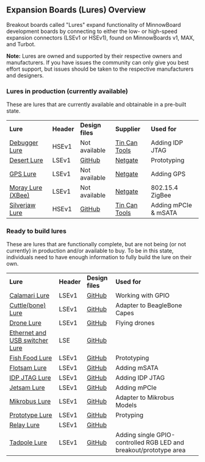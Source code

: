 ## Expansion Boards (Lures) Overview

Breakout boards called "Lures" expand functionality of MinnowBoard development boards 
by connecting to either the low- or high-speed expansion connectors (LSEv1 or HSEv1), found on
MinnowBoards v1, MAX, and Turbot. 

**Note:** Lures are owned and supported by their respective owners and manufacturers. 
If you have issues the community can only give you best effort support, but 
issues should be taken to the respective manufacturers and designers.

### Lures in production (currently available)

These are lures that are currently available and obtainable in a pre-built state.

| |  |  |  |  |
|----|----|----|----|----|
|**Lure**    | **Header** | **Design files** | **Supplier** | **Used for** | 
| [Debugger Lure](debugger-lure) |  HSEv1 |  Not available |  [Tin Can Tools](http://www.tincantools.com/Debugger-Lure.html)  | Adding IDP JTAG |
| [Desert Lure](desert-lure) |  LSEv1  |  [GitHub](https://github.com/MinnowBoard-org/design-files/tree/master/expansion-boards-lures/desert-lure)  |  [Netgate](https://store.netgate.com/Lures/Desert.aspx)  | Prototyping |
| [GPS Lure](gps-lure) |  LSEv1  |  Not available  |  [Netgate](https://store.netgate.com/Lures/GPS.aspx)  | Adding GPS |
| [Moray Lure (XBee)](moray-lure) |  LSEv1  |  Not available  |  [Netgate](https://store.netgate.com/Lures/Moray.aspx)  | 802.15.4 ZigBee |
| [Silverjaw Lure](silverjaw-lure) |  HSEv1  |  [GitHub](https://github.com/MinnowBoard-org/design-files/tree/master/expansion-boards-lures/silverjaw-lure) |  [Tin Can Tools](http://www.tincantools.com/MinowBoard_Max_Add-ons/Silverjaw_Lure.html)  | Adding mPCIe & mSATA |


### Ready to build lures

These are lures that are functionally complete, but are not being (or not 
currently) in production and/or available to buy. To be in this state, individuals 
need to have enough information to fully build the lure on their own.

| |  |  |  |  |
|----|----|----|----|----|
|**Lure**    | **Header** | **Design files** |  **Used for** |
| [Calamari Lure](calamari-lure) |  LSEv1  | [GitHub](https://github.com/MinnowBoard-org/design-files/tree/master/expansion-boards-lures/calamari-lure)   | Working with GPIO |
| [Cuttle(bone) Lure](cuttlebone-lure) |  LSEv1  |  [GitHub](https://github.com/MinnowBoard-org/design-files/tree/master/expansion-boards-lures/cuttle-bone-lure) | Adapter to BeagleBone Capes |
| [Drone Lure](drone-lure) |  LSEv1  |[GitHub](https://github.com/MinnowBoard-org/design-files/tree/master/expansion-boards-lures/drone-lure)  | Flying drones |
| [Ethernet and USB switcher Lure](ethernet-usb-switcher-lure) |  LSE  |   [GitHub](https://github.com/MinnowBoard-org/design-files/tree/master/expansion-boards-lures/ethernet-usb-switcher-lure) |
| [Fish Food Lure](fish-food-lure) |  LSEv1  |  [GitHub](https://github.com/MinnowBoard-org/design-files/tree/master/expansion-boards-lures/fish-food-lure)  |  Prototyping |
| [Flotsam Lure](flotsam-lure) |  LSEv1  | [GitHub](https://github.com/MinnowBoard-org/design-files/tree/master/expansion-boards-lures/flotsam-lure)  |  Adding mSATA |
| [IDP JTAG Lure](idp-jtag-lure) |  LSEv1  |  [GitHub](https://github.com/MinnowBoard-org/design-files/tree/master/expansion-boards-lures/idp-jtag-lure) | Adding IDP JTAG |
| [Jetsam Lure](jetsam-lure)  |  LSEv1  |  [GitHub](https://github.com/MinnowBoard-org/design-files/tree/master/expansion-boards-lures/jetsam-lure)  | Adding mPCIe |
| [Mikrobus Lure](mikrobus-lure) |  LSEv1  | [GitHub](https://github.com/MinnowBoard-org/design-files/tree/master/expansion-boards-lures/mikrobus-lure)   |  Adapter to Mikrobus Models |
| [Prototype Lure](prototype-lure) |  LSEv1  | [GitHub](https://github.com/MinnowBoard-org/design-files/tree/master/expansion-boards-lures/prototype-lure)  |  Protyping |
| [Relay Lure](relay-lure) |  LSEv1  |  [GitHub](https://github.com/MinnowBoard-org/design-files/tree/master/expansion-boards-lures/relay-lure)  | 
| [Tadpole Lure](tadpole-lure)  |  LSEv1  |  [GitHub](https://github.com/MinnowBoard-org/design-files/tree/master/expansion-boards-lures/tadpole-lure)  | Adding single GPIO-controlled RGB LED and breakout/prototype area |
